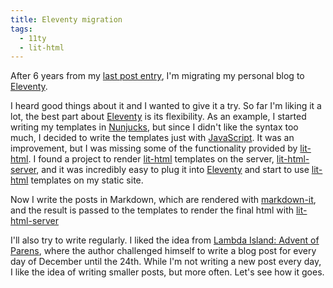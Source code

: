 ```yaml
---
title: Eleventy migration
tags:
  - 11ty
  - lit-html
---
```


After 6 years from my [last post entry](/posts/gnupg-notes), I'm migrating my
personal blog to [Eleventy][].

I heard good things about it and I wanted to give it a try. So far I'm liking it
a lot, the best part about [Eleventy][] is its flexibility. As an example, I
started writing my templates in [Nunjucks](https://mozilla.github.io/nunjucks/),
but since I didn't like the syntax too much, I decided to write the templates
just with [JavaScript](https://www.11ty.dev/docs/languages/javascript/). It was
an improvement, but I was missing some of the functionality provided by
[lit-html][]. I found a project to render [lit-html][] templates on the server,
[lit-html-server][], and it was incredibly easy to plug it into [Eleventy][] and
start to use [lit-html][] templates on my static site.

Now I write the posts in Markdown, which are rendered with
[markdown-it](https://github.com/markdown-it/markdown-it), and the result is
passed to the templates to render the final html with [lit-html-server][]

I'll also try to write regularly. I liked the idea from
[Lambda Island: Advent of Parens](https://lambdaisland.com/blog/2019-11-25-advent-of-parens),
where the author challenged himself to write a blog post for every day of
December until the 24th. While I'm not writing a new post every day, I like the
idea of writing smaller posts, but more often. Let's see how it goes.

[eleventy]: https://www.11ty.dev/
[lit-html]: https://lit-html.polymer-project.org/
[lit-html-server]: https://github.com/popeindustries/lit-html-server
